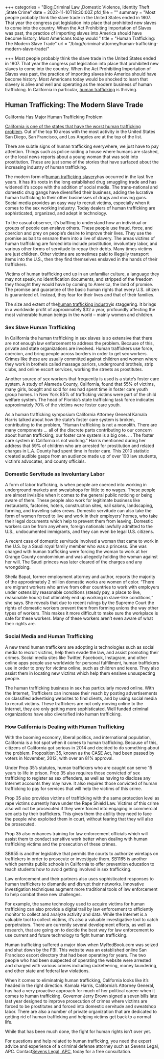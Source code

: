 +++
categories = "Blog,Criminal Law ,Domestic Violence, Identity Theft ,State Crime"
date = 2022-11-10T18:30:00Z
pfd_file = ""
summary = "Most people probably think the slave trade in the United States ended in 1807. That year the congress put legislation into place that prohibited new slaves to come into the country. When the Act Prohibiting Importation of Slaves was past, the practice of importing slaves into America should have become history. Most Americans today would "
title = "Human Trafficking: The Modern Slave Trade"
url = "/blog//criminal-attorney/human-trafficking-modern-slave-trade/"

+++
Most people probably think the slave trade in the United States ended in 1807. That year the congress put legislation into place that prohibited new slaves to come into the country. When the Act Prohibiting Importation of Slaves was past, the practice of importing slaves into America should have become history. Most Americans today would be shocked to learn that slavery is alive and well and operating as the modern business of human trafficking. In California in particular, [human trafficking](https://www.sevenslegal.com/ "Sevens Legal, APC") is thriving.

## Human Trafficking: The Modern Slave Trade

California Has Major Human Trafficking Problem

[California is one of the states that have the worst human trafficking problem](https://www.sevenslegal.com/ "Sevens Legal, APC"). Out of the top 10 areas with the most activity in the United States San Diego, San Francisco, and Los Angeles are at the top of the list.

There are subtle signs of human trafficking everywhere, we just have to pay attention. Things such as police raiding a house where humans are stashed, or the local news reports about a young woman that was sold into prostitution. These are just some of the stories that have surfaced about the increasing industry of human trafficking.

The modern form of[human trafficking slavery](https://www.sevenslegal.com/ "Sevens Legal, APC")has occurred in the last five years. It has it’s roots in the long established drug smuggling trade and has widened it’s scope with the addition of social media. The trans-national and domestic drug gangs have diversified their business, adding the lucrative human trafficking to their other businesses of drugs and moving guns. Social media provides an easy way to recruit victims, especially when it comes to the sex working industry. Today dealers of human trafficking are sophisticated, organized, and adept in technology.

To the casual observer, it’s baffling to understand how an individual or groups of people can enslave others. These people use fraud, force, and coercion and prey on people’s desire to improve their lives. They use the promise as bait to ensnare them into a live of slavery. The areas victims of human trafficking are forced into include prostitution, involuntary labor, and various other forms of servitude to repay their debts. Many times victims are just children. Other victims are sometimes paid to illegally transport items into the U.S., then they find themselves enslaved in the hands of their traffickers.

Victims of human trafficking end up in an unfamiliar culture, a language they may not speak, no identification documents, and stripped of the freedom they thought they would have by coming to America, the land of promise. The promise and guarantee of the basic human rights that every U.S. citizen is guaranteed of. Instead, they fear for their lives and that of their families.

The size and extent of the[human trafficking industry](https://www.sevenslegal.com/ "Sevens Legal, APC")is staggering. It brings in a worldwide profit of approximately $32 a year, profoundly affecting the most vulnerable human beings in the world – mainly women and children.

### Sex Slave Human Trafficking

In California the human trafficking in sex slaves is so extensive that there are not enough law enforcement to address the problem. Because of this, private and state organizations are involved. Human traffickers use force, coercion, and bring people across borders in order to get sex workers. Crimes like these are usually committed against children and women where they work in brothels called massage parlors, underground brothels, strip clubs, and online escort services, working the streets as prostitutes.

Another source of sex workers that frequently is used is a state’s foster care system. A study of Alameda County, California, found that 55% of victims, many girls, bought and sold for sex had spent time in foster care youth group homes. In New York 85% of trafficking victims were part of the child welfare system. The head of Florida’s state trafficking task force indicates approximately 70% of the victims were foster care youth.

As a human trafficking symposium California Attorney General Kamala Harris talked about how the state’s foster care system is broken, contributing to the problem, “Human trafficking is not a monolith. There are many components … all of the discrete parts contributing to our concern about human trafficking, our foster care system is a big one. … The foster care system in California is not working.” Harris mentioned during her address that 59% of children who are arrested for prostitution and related charges in L.A. County had spent time in foster care. This 2010 statistic created audible gasps from an audience made up of over 100 law students, victim’s advocates, and county officials.

### Domestic Servitude as Involuntary Labor

A form of labor trafficking, is when people are coerced into working in underground markets and sweatshops for little to no wages. These people are almost invisible when it comes to the general public noticing or being aware of them. These people also work for legitimate business like restaurants, factories, hotels, construction sites, nail salons, landscaping, farming, and traveling sales crews. Domestic servitude can also take the form of women forced to live and work in their employers’ homes, who take their legal documents which help to prevent them from leaving. Domestic workers can be from anywhere, foreign nationals lawfully admitted to the U.S., undocumented immigrants, and they can even be legal U.S. citizens.

A recent case of domestic servitude involved a woman that came to work in the U.S. by a Saudi royal family member who was a princess. She was charged with human trafficking were forcing the woman to work at her Orange County condominium and was allegedly holding the woman against her will. The Saudi princes was later cleared of the charges and any wrongdoing.

Sheila Bapat, former employment attorney and author, reports the majority of the approximately 2 million domestic works are women of color. “There are migrant workers who arrive from other countries to work with employers under ostensibly reasonable conditions (steady pay, a place to live, reasonable hours) but ultimately end up working in slave-like conditions,” she says. She reveals that due to recent rulings by the Supreme Court the rights of domestic workers prevent them from forming unions the way other types of workers. This makes it more difficult to make sure the workplace is safe for these workers. Many of these workers aren’t even aware of what their rights are.

### Social Media and Human Trafficking

A new trend human traffickers are adopting is technologies such as social media to recruit victims, help them evade the law, and assist promoting their crimes. Social media sites like Twitter, Facebook, Instagram, and other online apps people use worldwide for personal fulfillment, human traffickers use in order to prey for victims online, such as children and teens. They also assist them in locating new victims which help them enslave unsuspecting people.

The human trafficking business in sex has particularly moved online. With the Internet, Traffickers can increase their reach by posting advertisements on classified advertising websites to find clients, and by using social media to recruit victims. These traffickers are not only moving online to the Internet, they are only getting more sophisticated. Well funded criminal organizations have also diversified into human trafficking.

### How California is Dealing with Human Trafficking

With the booming economy, liberal politics, and international population, California is a hot spot when it comes to human trafficking. Because of this, citizens of California got serious in 2014 and decided to do something about the problem. Proposition 35, known as the CASE Act, had been passed by voters in November, 2012, with over an 81% approval.

Under Prop 35’s statutes, human traffickers who are caught can serve 15 years to life in prison. Prop 35 also requires those convicted of sex trafficking to register as sex offenders, as well as having to disclose any Internet accounts they may have. It also requires those convicted of human trafficking to pay for services that will help the victims of this crime.

Prop 35 also provides victims of trafficking with the same protection level as rape victims currently have under the Rape Shield Law. Victims of this crime also will not be prosecuted if they were forced into engaging in commercial sex acts by their traffickers. This gives them the ability they need to face the people who exploited them in court, without fearing that they will also be prosecuted.

Prop 35 also enhances training for law enforcement officials which will assist them to conduct sensitive work better when dealing with human trafficking victims and the prosecution of these crimes.

SB955 is another legislative that permits the courts to authorize wiretaps on traffickers in order to prosecute or investigate them. SB1165 is another which permits public schools in California to offer prevention education to teach students how to avoid getting involved in sex trafficking.

Law enforcement and their partners also uses sophisticated responses to human traffickers to dismantle and disrupt their networks. Innovative investigation techniques augment more traditional tools of law enforcement to help combat these new challenges.

For example, the same technology used to acquire victims for human trafficking can also provide a digital trail by law enforcement to efficiently monitor to collect and analyze activity and data. While the Internet is a valuable tool to collect victims, it’s also a valuable investigative tool to catch perpetrators. There are currently several development efforts, as well as research, that are going on to decide the best way for law enforcement to use current and future technology to fight human trafficking.

Human trafficking suffered a major blow when MyRedBook.com was seized and shut down by the FBI. This website was an established online San Francisco escort directory that had been operating for years. The two people who had been suspected of operating the website were arrested and charged with various crimes including racketeering, money laundering, and other state and federal law violations.

When it comes to eliminatnig human trafficking, California looks like it’s headed in the right direction. Kamala Harris, California’s Attorney General, has had a very proactive approach for much of her political career when it comes to human trafficking. Governor Jerry Brown signed a seven bills late last year designed to improve prosecution of crimes where victims are forced to be prostitutes and forced into domestic servitude and sweatshop labor. There are also a number of private organization that are dedicated to getting rid of human trafficking and helping victims get back to a normal life.

While that has been much done, the fight for human rights isn’t over yet.

For questions and help related to human trafficking, you need the expert advice and experience of a criminal defense attorney such as Sevens Legal, APC. Contact[Sevens Legal, APC](https://www.sevenslegal.com/ "Sevens Legal, APC"), today for a free consultation.